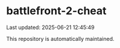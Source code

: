 # battlefront-2-cheat

Last updated: 2025-06-21 12:45:49

This repository is automatically maintained.
